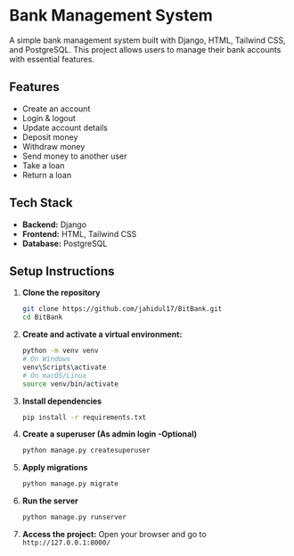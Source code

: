 # Bank Management System

A simple bank management system built with Django, HTML, Tailwind CSS, and PostgreSQL. This project allows users to manage their bank accounts with essential features.


## Features

- Create an account
- Login & logout
- Update account details
- Deposit money
- Withdraw money
- Send money to another user
- Take a loan
- Return a loan

## Tech Stack

- **Backend:** Django
- **Frontend:** HTML, Tailwind CSS
- **Database:** PostgreSQL

## Setup Instructions

1. **Clone the repository**
    ```bash
    git clone https://github.com/jahidul17/BitBank.git
    cd BitBank
    ```

2. **Create and activate a virtual environment:**
    ```bash
    python -m venv venv
    # On Windows
    venv\Scripts\activate
    # On macOS/Linux
    source venv/bin/activate
    ```

3. **Install dependencies**
    ```bash
    pip install -r requirements.txt
    ```


4. **Create a superuser (As admin login -Optional)**
    ```bash
    python manage.py createsuperuser
    ```

5. **Apply migrations**
    ```bash
    python manage.py migrate
    ```

6. **Run the server**
    ```bash
    python manage.py runserver
    ```

7. **Access the project:**
    Open your browser and go to `http://127.0.0.1:8000/`<br>


